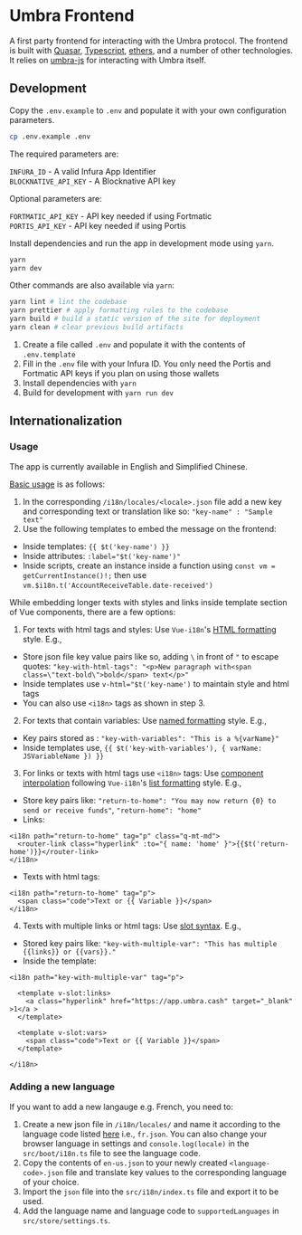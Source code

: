 # Umbra Frontend

A first party frontend for interacting with the Umbra protocol. The frontend is built with [Quasar](https://quasar.dev/), [Typescript](https://www.typescriptlang.org/), [ethers](https://docs.ethers.io/v5/), and a number of other technologies. It relies on [umbra-js](../umbra-js) for interacting with Umbra itself.

## Development

Copy the `.env.example` to `.env` and populate it with your own configuration parameters.

```bash
cp .env.example .env
```

The required parameters are:

`INFURA_ID` - A valid Infura App Identifier <br />
`BLOCKNATIVE_API_KEY` - A Blocknative API key

Optional parameters are:

`FORTMATIC_API_KEY` - API key needed if using Fortmatic <br />
`PORTIS_API_KEY` - API key needed if using Portis

Install dependencies and run the app in development mode using `yarn`.

```bash
yarn
yarn dev
```

Other commands are also available via `yarn`:

```bash
yarn lint # lint the codebase
yarn prettier # apply formatting rules to the codebase
yarn build # build a static version of the site for deployment
yarn clean # clear previous build artifacts
```

1. Create a file called `.env` and populate it with the contents of `.env.template`
2. Fill in the `.env` file with your Infura ID. You only need the Portis and Fortmatic API keys if you plan on using those wallets
3. Install dependencies with `yarn`
4. Build for development with `yarn run dev`

## Internationalization
### Usage

The app is currently available in English and Simplified Chinese.

[Basic usage](https://v1.quasar.dev/options/app-internationalization#how-to-use) is as follows:

1. In the corresponding `/i18n/locales/<locale>.json` file add a new key and corresponding text or translation like so:
`"key-name" : "Sample text"`
2. Use the following templates to embed the message on the frontend:
- Inside templates: `{{ $t('key-name') }}`
- Inside attributes: `:label="$t('key-name')"`
- Inside scripts, create an instance inside a function using `const vm = getCurrentInstance()!;` then use `vm.$i18n.t('AccountReceiveTable.date-received')`

While embedding longer texts with styles and links inside template section of Vue components, there are a few options:

1. For texts with html tags and styles:
Use `Vue-i18n`'s [HTML formatting](https://kazupon.github.io/vue-i18n/guide/formatting.html#html-formatting) style. E.g.,
- Store json file key value pairs like so, adding `\` in front of `"` to escape quotes:
`"key-with-html-tags": "<p>New paragraph with<span class=\"text-bold\">bold</span> text</p>"`
- Inside templates use `v-html="$t('key-name')` to maintain style and html tags
- You can also use `<i18n>` tags as shown in step 3.

2. For texts that contain variables:
Use [named formatting](https://kazupon.github.io/vue-i18n/guide/formatting.html#named-formatting) style. E.g.,
- Key pairs stored as : `"key-with-variables": "This is a %{varName}"`
- Inside templates use, `{{ $t('key-with-variables'), { varName: JSVariableName }) }}`

3. For links or texts with html tags use `<i18n>` tags:
Use [component interpolation](https://kazupon.github.io/vue-i18n/guide/interpolation.html#basic-usage) following `Vue-i18n`'s [list formatting](https://kazupon.github.io/vue-i18n/guide/formatting.html#list-formatting) style. E.g.,
- Store key pairs like:
`"return-to-home": "You may now return {0} to send or receive funds"`,
`"return-home": "home"`
- Links:
```
<i18n path="return-to-home" tag="p" class="q-mt-md">
  <router-link class="hyperlink" :to="{ name: 'home' }">{{$t('return-home')}}</router-link>
</i18n>
```
- Texts with html tags:
```
<i18n path="return-to-home" tag="p">
  <span class="code">Text or {{ Variable }}</span>
</i18n>
```

4. Texts with multiple links or html tags:
Use [slot syntax](https://kazupon.github.io/vue-i18n/guide/interpolation.html#slots-syntax-usage). E.g.,
- Stored key pairs like:
`"key-with-multiple-var": "This has multiple {{links}} or {{vars}}."`
- Inside the template:
```
<i18n path="key-with-multiple-var" tag="p">

  <template v-slot:links>
    <a class="hyperlink" href="https://app.umbra.cash" target="_blank" >1</a >
  </template>

  <template v-slot:vars>
    <span class="code">Text or {{ Variable }}</span>
  </template>

</i18n>
```

### Adding a new language
If you want to add a new langauge e.g. French, you need to:
1. Create a new json file in `/i18n/locales/` and name it according to the language code listed [here](https://www.roseindia.net/tutorials/I18N/locales-list.shtml) i.e., `fr.json`. You can also change your browser language in settings and `console.log(locale)` in the `src/boot/i18n.ts` file to see the language code.
2. Copy the contents of `en-us.json` to your newly created `<language-code>.json` file and translate key values to the corresponding language of your choice.
3. Import the `json` file into the `src/i18n/index.ts` file and export it to be used.
4. Add the language name and language code to `supportedLanguages` in `src/store/settings.ts`.
